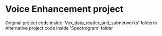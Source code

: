 # Voice Enhancement project

Original project code inside 'Vox_data_reader_and_subnetworks' folder\n
Alternative project code inside 'Spectrogram' folder

